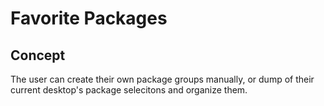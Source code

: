# Favorite Packages

## Concept

The user can create their own package groups manually, or dump of their current desktop's package selecitons and organize them.


